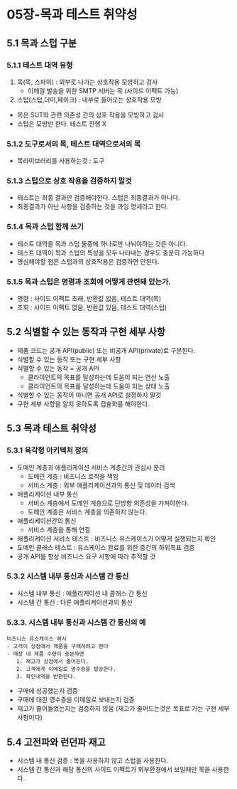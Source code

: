 # 05장-목과 테스트 취약성

## 5.1 목과 스텁 구분

### 5.1.1 테스트 대역 유형

1. 목(목, 스파이) : 외부로 나가는 상호작용 모방하고 검사
    - 이메일 발송을 위한 SMTP 서버는 목 (사이드 이펙트 가능)
2. 스텁(스텁,더미,페이크) : 내부로 들어오는 상호작용 모방
- 목은 SUT와 관련 의존성 간의 상호 작용을 모방하고 검사
- 스텁은 모방만 한다. 테스트 진행 X

### 5.1.2 도구로서의 목, 테스트 대역으로서의 목

- 목라이브러리를 사용하는것 : 도구

### 5.1.3 스텁으로 상호 작용을 검증하지 말것

- 테스트는 최종 결과만 검증해야한다. 스텁은 최종결과가 아니다.
- 최종결과가 아닌 사항을 검증하는 것을 과잉 명세라고 한다.

### 5.1.4 목과 스텁 함께 쓰기

- 테스트 대역을 목과 스텁 둘중에 하나로만 나눠야하는 것은 아니다.
- 테스트 대역이 목과 스텁의 특성을 모두 나타내는 경우도 충분히 가능하다
- 명심해야할 점은 스텁과의 상호작용은 검증하면 안된다.

### 5.1.5 목과 스텁은 명령과 조회에 어떻게 관련돼 있는가.

- 명령 : 사이드 이펙트 초래, 반환값 없음, 테스트 대역(목)
- 조회 : 사이드 이펙트 없음, 반환값 있음, 테스트 대역(스텁)

## 5.2 식별할 수 있는 동작과 구현 세부 사항

- 제품 코드는 공개 API(public) 또는 비공개 API(private)로 구분된다.
- 식별할 수 있는 동작 또는 구현 세부 사항
- 식별할 수 있는 동작 = 공개 API
    - 클라이언트의 목표를 달성하는데 도움이 되는 연산 노출
    - 클라이언트의 목표를 달성하는데 도움이 되는 상태 노출
- 식별할 수 있는 동작이 아니면 공개 API로 설정하지 말것
- 구현 세부 사항을 알지 못하도록 캡슐화를 해야한다.

## 5.3 목과 테스트 취약성

### 5.3.1 육각형 아키텍처 정의

- 도메인 계층과 애플리케이션 서비스 계층간의 관심사 분리
    - 도메인 계층 : 비즈니스 로직을 책임
    - 서비스 계층 : 외부 애플리케이션과의 통신 및 데이터 검색
- 애플리케이션 내부 통신
    - 서비스 계층에서 도메인 계층으로 단방향 의존성을 가져야한다.
    - 도메인 계층은 서비스 계층을 의존하지 않는다.
- 애플리케이션간의 통신
    - 서비스 계층을 통해 연결
- 애플리케이션 서비스 테스트 : 비즈니스 유스케이스가 어떻게 실행되는지 확인
- 도메인 클래스 테스트 : 유스케이스 완료를 위한 중간의 하위목표 검증
- 공개 API를 항상 비즈니스 요구 사항에 따라 추적할 것

### 5.3.2 시스템 내부 통신과 시스템 간 통신

- 시스템 내부 통신 : 애플리케이션 내 클래스 간 통신
- 시스템 간 통신 : 다른 애플리케이션과의 통신

### 5.3.3. 시스템 내부 통신과 시스템 간 통신의 예

```
비즈니스 유스케이스 예시
- 고객이 상점에서 제품을 구매하려고 한다
- 매장 내 제품 수량이 충분하면
   1. 재고가 상점에서 줄어든다.
   2. 고객에게 이메일로 영수증을 발송한다.
   3. 확인내역을 반환한다.
```

- 구매에 성공했는지 검증
- 구매에 대한 영수증을 이메일로 보내는지 검증
- 재고가 줄어들었는지는 검증하지 않음 (재고가 줄어드는것은 목표로 가는 구현 세부사항이다)

## 5.4 고전파와 런던파 재고

- 시스템 내 통신 검증 : 목을 사용하지 않고 스텁을 사용한다.
- 시스템 간 통신과 해당 통신의 사이드 이펙트가 외부환경에서 보일때만 목을 사용한다.